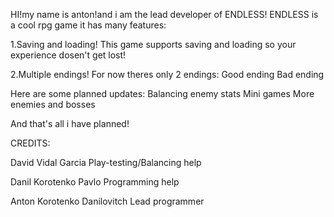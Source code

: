 HI!my name is anton!and i am the lead developer of ENDLESS!
ENDLESS is a cool rpg game it has many features:

1.Saving and loading!
This game supports saving and loading so your experience dosen't get lost!

2.Multiple endings!
For now theres only 2 endings:
Good ending
Bad ending


Here are some planned updates:
Balancing enemy stats
Mini games
More enemies and bosses


And that's all i have planned!


CREDITS:


David Vidal Garcia
Play-testing/Balancing help

Danil Korotenko Pavlo
Programming help

Anton Korotenko Danilovitch
Lead programmer

